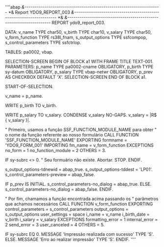 ''''abap
*&---------------------------------------------------------------------*
*& Report YDO9_REPORT_003
*&---------------------------------------------------------------------*
*&
*&---------------------------------------------------------------------*
REPORT ydo9_report_003.

DATA:
  v_name               TYPE char50,
  v_birth              TYPE char10,
  v_salary             TYPE char50,
  v_form_function      TYPE rs38l_fnam,
  s_output_options     TYPE ssfcompop,
  s_control_parameters TYPE ssfctrlop.

TABLES:
  pa0002, vbap.

SELECTION-SCREEN BEGIN OF BLOCK a1 WITH FRAME TITLE TEXT-001.
  PARAMETERS:
    p_name   TYPE pa0002-cname OBLIGATORY,
    p_birth  TYPE sy-datum OBLIGATORY,
    p_salary TYPE vbap-netwr OBLIGATORY,
    p_prev   AS CHECKBOX DEFAULT 'X'.
SELECTION-SCREEN END OF BLOCK a1.

START-OF-SELECTION.

  v_name = p_name.

  WRITE p_birth TO v_birth.

  WRITE p_salary TO v_salary.
  CONDENSE v_salary NO-GAPS.
  v_salary = |R$ { v_salary }|.

  " Primeiro, usamos a função SSF_FUNCTION_MODULE_NAME para obter
  " o nome da função referente ao nosso formulário
  CALL FUNCTION 'SSF_FUNCTION_MODULE_NAME'
    EXPORTING
      formname           = 'YDO9_FORM_001'
    IMPORTING
      fm_name            = v_form_function
    EXCEPTIONS
      no_form            = 1
      no_function_module = 2
      OTHERS             = 3.

  IF sy-subrc <> 0.
    " Seu formuário não existe. Abortar.
    STOP.
  ENDIF.

  s_output_options-tdnewid = abap_true.
  s_output_options-tddest  = 'LP01'.
  s_control_parameters-preview = abap_false.

  IF p_prev IS INITIAL.
    s_control_parameters-no_dialog = abap_true.
  ELSE.
    s_control_parameters-no_dialog = abap_false.
  ENDIF.

  " Por fim, chamamos a função encontrada acima passando os
  " parâmetros que achamos necessários
  CALL FUNCTION v_form_function
    EXPORTING
      control_parameters = s_control_parameters
      output_options     = s_output_options
      user_settings      = space
      i_name             = v_name
      i_birth_date       = v_birth
      i_salary           = v_salary
    EXCEPTIONS
      formatting_error   = 1
      internal_error     = 2
      send_error         = 3
      user_canceled      = 4
      OTHERS             = 5.

  IF sy-subrc EQ 0.
    MESSAGE 'Impressão realizada com sucesso' TYPE 'S'.
  ELSE.
    MESSAGE 'Erro ao realizar impressão' TYPE 'S'.
  ENDIF.
''''
